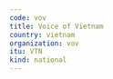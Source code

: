 ```yaml
---
code: vov
title: Voice of Vietnam
country: vietnam
organization: vov
itu: VTN
kind: national
---
```

